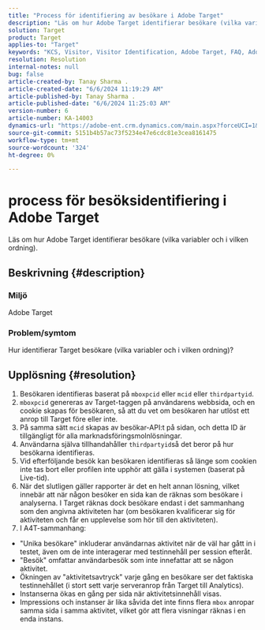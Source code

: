 ```yaml
---
title: "Process för identifiering av besökare i Adobe Target"
description: "Läs om hur Adobe Target identifierar besökare (vilka variabler och i vilken ordning)."
solution: Target
product: Target
applies-to: "Target"
keywords: "KCS, Visitor, Visitor Identification, Adobe Target, FAQ, Adobe Analytics, aktivitetsuttryck, instanser, unika besökare, besök"
resolution: Resolution
internal-notes: null
bug: false
article-created-by: Tanay Sharma .
article-created-date: "6/6/2024 11:19:29 AM"
article-published-by: Tanay Sharma .
article-published-date: "6/6/2024 11:25:03 AM"
version-number: 6
article-number: KA-14003
dynamics-url: "https://adobe-ent.crm.dynamics.com/main.aspx?forceUCI=1&pagetype=entityrecord&etn=knowledgearticle&id=afaf33a3-f623-ef11-840b-6045bd0065b6"
source-git-commit: 5151b4b57ac73f5234e47e6cdc81e3cea8161475
workflow-type: tm+mt
source-wordcount: '324'
ht-degree: 0%

---
```


# process för besöksidentifiering i Adobe Target


Läs om hur Adobe Target identifierar besökare (vilka variabler och i vilken ordning).

## Beskrivning {#description}


### Miljö

Adobe Target



### Problem/symtom

Hur identifierar Target besökare (vilka variabler och i vilken ordning)?


## Upplösning {#resolution}


1. Besökaren identifieras baserat på `mboxpcid` eller `mcid` eller `thirdpartyid`.
2. `mboxpcid` genereras av Target-taggen på användarens webbsida, och en cookie skapas för besökaren, så att du vet om besökaren har utlöst ett anrop till Target före eller inte.
3. På samma sätt `mcid` skapas av besökar-API:t på sidan, och detta ID är tillgängligt för alla marknadsföringsmolnlösningar.
4. Användarna själva tillhandahåller `thirdpartyid`så det beror på hur besökarna identifieras.
5. Vid efterföljande besök kan besökaren identifieras så länge som cookien inte tas bort eller profilen inte upphör att gälla i systemen (baserat på Live-tid).
6. När det slutligen gäller rapporter är det en helt annan lösning, vilket innebär att när någon besöker en sida kan de räknas som besökare i analyserna. I Target räknas dock besökare endast i det sammanhang som den angivna aktiviteten har (om besökaren kvalificerar sig för aktiviteten och får en upplevelse som hör till den aktiviteten).
7. I A4T-sammanhang:


- &quot;Unika besökare&quot; inkluderar användarnas aktivitet när de väl har gått in i testet, även om de inte interagerar med testinnehåll per session efteråt.
- &quot;Besök&quot; omfattar användarbesök som inte innefattar att se någon aktivitet.
- Ökningen av &quot;aktivitetsavtryck&quot; varje gång en besökare ser det faktiska testinnehållet (i stort sett varje serveranrop från Target till Analytics).
- Instanserna ökas en gång per sida när aktivitetsinnehåll visas.
- Impressions och instanser är lika såvida det inte finns flera `mbox` anropar samma sida i samma aktivitet, vilket gör att flera visningar räknas i en enda instans.

